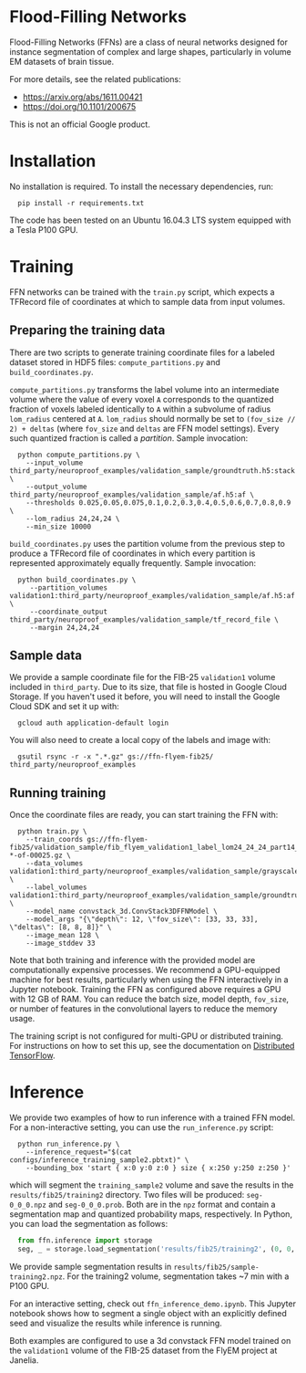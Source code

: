 # Flood-Filling Networks

Flood-Filling Networks (FFNs) are a class of neural networks designed for
instance segmentation of complex and large shapes, particularly in volume
EM datasets of brain tissue.

For more details, see the related publications:

 * https://arxiv.org/abs/1611.00421
 * https://doi.org/10.1101/200675

This is not an official Google product.

# Installation

No installation is required. To install the necessary dependencies, run:

```shell
  pip install -r requirements.txt
```

The code has been tested on an Ubuntu 16.04.3 LTS system equipped with a
Tesla P100 GPU.

# Training

FFN networks can be trained with the `train.py` script, which expects a
TFRecord file of coordinates at which to sample data from input volumes.

## Preparing the training data

There are two scripts to generate training coordinate files for
a labeled dataset stored in HDF5 files: `compute_partitions.py` and
`build_coordinates.py`.

`compute_partitions.py` transforms the label volume into an intermediate
volume where the value of every voxel `A` corresponds to the quantized
fraction of voxels labeled identically to `A` within a subvolume of
radius `lom_radius` centered at `A`. `lom_radius` should normally be
set to `(fov_size // 2) + deltas` (where `fov_size` and `deltas` are
FFN model settings). Every such quantized fraction is called a *partition*.
Sample invocation:

```shell
  python compute_partitions.py \
    --input_volume third_party/neuroproof_examples/validation_sample/groundtruth.h5:stack \
    --output_volume third_party/neuroproof_examples/validation_sample/af.h5:af \
    --thresholds 0.025,0.05,0.075,0.1,0.2,0.3,0.4,0.5,0.6,0.7,0.8,0.9 \
    --lom_radius 24,24,24 \
    --min_size 10000
```

`build_coordinates.py` uses the partition volume from the previous step
to produce a TFRecord file of coordinates in which every partition is
represented approximately equally frequently. Sample invocation:

```shell
  python build_coordinates.py \
     --partition_volumes validation1:third_party/neuroproof_examples/validation_sample/af.h5:af \
     --coordinate_output third_party/neuroproof_examples/validation_sample/tf_record_file \
     --margin 24,24,24
```

## Sample data

We provide a sample coordinate file for the FIB-25 `validation1` volume
included in `third_party`. Due to its size, that file is hosted in
Google Cloud Storage. If you haven't used it before, you will need to
install the Google Cloud SDK and set it up with:

```shell
  gcloud auth application-default login
```

You will also need to create a local copy of the labels and image with:

```shell
  gsutil rsync -r -x ".*.gz" gs://ffn-flyem-fib25/ third_party/neuroproof_examples
```

## Running training

Once the coordinate files are ready, you can start training the FFN with:

```shell
  python train.py \
    --train_coords gs://ffn-flyem-fib25/validation_sample/fib_flyem_validation1_label_lom24_24_24_part14_wbbox_coords-*-of-00025.gz \
    --data_volumes validation1:third_party/neuroproof_examples/validation_sample/grayscale_maps.h5:raw \
    --label_volumes validation1:third_party/neuroproof_examples/validation_sample/groundtruth.h5:stack \
    --model_name convstack_3d.ConvStack3DFFNModel \
    --model_args "{\"depth\": 12, \"fov_size\": [33, 33, 33], \"deltas\": [8, 8, 8]}" \
    --image_mean 128 \
    --image_stddev 33
```

Note that both training and inference with the provided model are
computationally expensive processes. We recommend a GPU-equipped machine
for best results, particularly when using the FFN interactively in a Jupyter
notebook. Training the FFN as configured above requires a GPU with 12 GB of RAM.
You can reduce the batch size, model depth, `fov_size`, or number of features in
the convolutional layers to reduce the memory usage.

The training script is not configured for multi-GPU or distributed training.
For instructions on how to set this up, see the documentation on
[Distributed TensorFlow](https://www.tensorflow.org/deploy/distributed#replicated_training).

# Inference

We provide two examples of how to run inference with a trained FFN model.
For a non-interactive setting, you can use the `run_inference.py` script:

```shell
  python run_inference.py \
    --inference_request="$(cat configs/inference_training_sample2.pbtxt)" \
    --bounding_box 'start { x:0 y:0 z:0 } size { x:250 y:250 z:250 }'
```

which will segment the `training_sample2` volume and save the results in
the `results/fib25/training2` directory. Two files will be produced:
`seg-0_0_0.npz` and `seg-0_0_0.prob`. Both are in the `npz` format and
contain a segmentation map and quantized probability maps, respectively.
In Python, you can load the segmentation as follows:

```python
  from ffn.inference import storage
  seg, _ = storage.load_segmentation('results/fib25/training2', (0, 0, 0))
```

We provide sample segmentation results in `results/fib25/sample-training2.npz`.
For the training2 volume, segmentation takes ~7 min with a P100 GPU.

For an interactive setting, check out `ffn_inference_demo.ipynb`. This Jupyter
notebook shows how to segment a single object with an explicitly defined
seed and visualize the results while inference is running.

Both examples are configured to use a 3d convstack FFN model trained on the
`validation1` volume of the FIB-25 dataset from the FlyEM project at Janelia.

